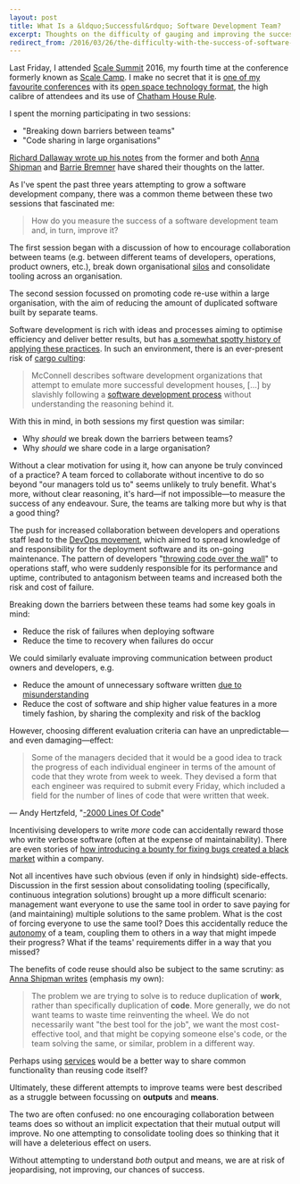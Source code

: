 ```yaml
---
layout: post
title: What Is a &ldquo;Successful&rdquo; Software Development Team?
excerpt: Thoughts on the difficulty of gauging and improving the success of development teams following Scale Summit 2016.
redirect_from: /2016/03/26/the-difficulty-with-the-success-of-software-development-teams.html
---
```

Last Friday, I attended [Scale Summit][1] 2016, my fourth time at the conference formerly known as [Scale Camp][2]. I make no secret that it is [one of my favourite conferences][3] with its [open space technology format][4], the high calibre of attendees and its use of [Chatham House Rule][5].

I spent the morning participating in two sessions:

* "Breaking down barriers between teams"
* "Code sharing in large organisations"

[Richard Dallaway wrote up his notes][6] from the former and both [Anna Shipman][7] and [Barrie Bremner][8] have shared their thoughts on the latter.

As I've spent the past three years attempting to grow a software development company, there was a common theme between these two sessions that fascinated me:

> How do you measure the success of a software development team and, in turn, improve it?

The first session began with a discussion of how to encourage collaboration between teams (e.g. between different teams of developers, operations, product owners, etc.), break down organisational [silos][9] and consolidate tooling across an organisation.

The second session focussed on promoting code re-use within a large organisation, with the aim of reducing the amount of duplicated software built by separate teams.

Software development is rich with ideas and processes aiming to optimise efficiency and deliver better results, but has [a somewhat spotty history of applying these practices][10]. In such an environment, there is an ever-present risk of [cargo culting][11]:

> McConnell describes software development organizations that attempt to emulate more successful development houses, […] by slavishly following a [software development process][12] without understanding the reasoning behind it.

With this in mind, in both sessions my first question was similar:

* Why _should_ we break down the barriers between teams?
* Why _should_ we share code in a large organisation?

Without a clear motivation for using it, how can anyone be truly convinced of a practice? A team forced to collaborate without incentive to do so beyond "our managers told us to" seems unlikely to truly benefit. What's more, without clear reasoning, it's hard—if not impossible—to measure the success of any endeavour. Sure, the teams are talking more but why is that a good thing?

The push for increased collaboration between developers and operations staff lead to the [DevOps movement][13], which aimed to spread knowledge of and responsibility for the deployment software and its on-going maintenance. The pattern of developers "[throwing code over the wall][14]" to operations staff, who were suddenly responsible for its performance and uptime, contributed to antagonism between teams and increased both the risk and cost of failure.

Breaking down the barriers between these teams had some key goals in mind:

* Reduce the risk of failures when deploying software
* Reduce the time to recovery when failures do occur

We could similarly evaluate improving communication between product owners and developers, e.g.

* Reduce the amount of unnecessary software written [due to misunderstanding][15]
* Reduce the cost of software and ship higher value features in a more timely fashion, by sharing the complexity and risk of the backlog

However, choosing different evaluation criteria can have an unpredictable—and even damaging—effect:

> Some of the managers decided that it would be a good idea to track the progress of each individual engineer in terms of the amount of code that they wrote from week to week. They devised a form that each engineer was required to submit every Friday, which included a field for the number of lines of code that were written that week.

— Andy Hertzfeld, "[-2000 Lines Of Code][16]"

Incentivising developers to write _more_ code can accidentally reward those who write verbose software (often at the expense of maintainability). There are even stories of [how introducing a bounty for fixing bugs created a black market][17] within a company.

Not all incentives have such obvious (even if only in hindsight) side-effects. Discussion in the first session about consolidating tooling (specifically, continuous integration solutions) brought up a more difficult scenario: management want everyone to use the same tool in order to save paying for (and maintaining) multiple solutions to the same problem. What is the cost of forcing everyone to use the same tool? Does this accidentally reduce the [autonomy][18] of a team, coupling them to others in a way that might impede their progress? What if the teams' requirements differ in a way that you missed?

The benefits of code reuse should also be subject to the same scrutiny: as [Anna Shipman writes][7] (emphasis my own):

> The problem we are trying to solve is to reduce duplication of **work**, rather than specifically duplication of **code**. More generally, we do not want teams to waste time reinventing the wheel. We do not necessarily want "the best tool for the job", we want the most cost-effective tool, and that might be copying someone else's code, or the team solving the same, or similar, problem in a different way.

Perhaps using [services][19] would be a better way to share common functionality than reusing code itself?

Ultimately, these different attempts to improve teams were best described as a struggle between focussing on **outputs** and **means**.

The two are often confused: no one encouraging collaboration between teams does so without an implicit expectation that their mutual output will improve. No one attempting to consolidate tooling does so thinking that it will have a deleterious effect on users.

Without attempting to understand _both_ output and means, we are at risk of jeopardising, not improving, our chances of success.

[1]: http://www.scalesummit.org/
[2]: http://www.scalecamp.org.uk/
[3]: http://mudge.name/2014/03/22/a-summit-for-scaling.html
[4]: https://en.wikipedia.org/wiki/Open_Space_Technology
[5]: https://www.chathamhouse.org/about/chatham-house-rule
[6]: https://gist.github.com/d6y/c063ccadfea3a6800ffd
[7]: http://www.annashipman.co.uk/jfdi/code-sharing.html
[8]: https://github.com/bazbremner/scalesummit-2016-notes/blob/master/code_sharing.org
[9]: http://www.grammarphobia.com/blog/2013/04/silo.html
[10]: http://pragdave.me/blog/2014/03/04/time-to-kill-agile/
[11]: https://en.wikipedia.org/wiki/Cargo_cult_programming#Cargo_cult_software_engineering
[12]: https://en.wikipedia.org/wiki/Software_development_process "Software development process"
[13]: https://en.wikipedia.org/wiki/DevOps
[14]: http://c2.com/cgi/wiki?ThrownOverTheWall
[15]: https://en.wikipedia.org/wiki/Tree_swing_cartoon
[16]: http://www.folklore.org/StoryView.py?story=Negative_2000_Lines_Of_Code.txt
[17]: http://thedailywtf.com/articles/The-Defect-Black-Market
[18]: https://labs.spotify.com/2014/03/27/spotify-engineering-culture-part-1/
[19]: http://martinfowler.com/articles/microservices.html
  
